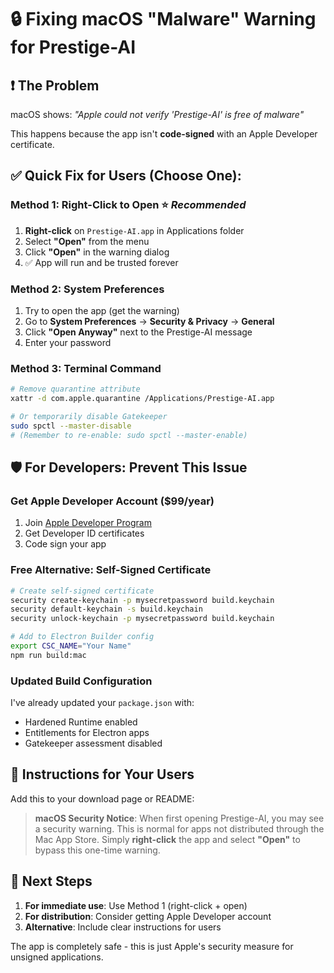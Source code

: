 # 🔒 Fixing macOS "Malware" Warning for Prestige-AI

## ❗ **The Problem**
macOS shows: *"Apple could not verify 'Prestige-AI' is free of malware"*

This happens because the app isn't **code-signed** with an Apple Developer certificate.

## ✅ **Quick Fix for Users (Choose One):**

### **Method 1: Right-Click to Open** ⭐ *Recommended*
1. **Right-click** on `Prestige-AI.app` in Applications folder
2. Select **"Open"** from the menu
3. Click **"Open"** in the warning dialog
4. ✅ App will run and be trusted forever

### **Method 2: System Preferences**
1. Try to open the app (get the warning)
2. Go to **System Preferences** → **Security & Privacy** → **General**
3. Click **"Open Anyway"** next to the Prestige-AI message
4. Enter your password

### **Method 3: Terminal Command**
```bash
# Remove quarantine attribute
xattr -d com.apple.quarantine /Applications/Prestige-AI.app

# Or temporarily disable Gatekeeper
sudo spctl --master-disable
# (Remember to re-enable: sudo spctl --master-enable)
```

## 🛡️ **For Developers: Prevent This Issue**

### **Get Apple Developer Account** ($99/year)
1. Join [Apple Developer Program](https://developer.apple.com/programs/)
2. Get Developer ID certificates
3. Code sign your app

### **Free Alternative: Self-Signed Certificate**
```bash
# Create self-signed certificate
security create-keychain -p mysecretpassword build.keychain
security default-keychain -s build.keychain
security unlock-keychain -p mysecretpassword build.keychain

# Add to Electron Builder config
export CSC_NAME="Your Name"
npm run build:mac
```

### **Updated Build Configuration**
I've already updated your `package.json` with:
- Hardened Runtime enabled
- Entitlements for Electron apps
- Gatekeeper assessment disabled

## 📝 **Instructions for Your Users**

Add this to your download page or README:

> **macOS Security Notice**: When first opening Prestige-AI, you may see a security warning. This is normal for apps not distributed through the Mac App Store. Simply **right-click** the app and select **"Open"** to bypass this one-time warning.

## 🎯 **Next Steps**

1. **For immediate use**: Use Method 1 (right-click + open)
2. **For distribution**: Consider getting Apple Developer account
3. **Alternative**: Include clear instructions for users

The app is completely safe - this is just Apple's security measure for unsigned applications.